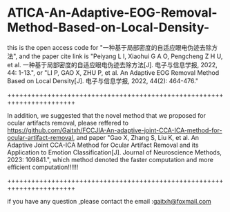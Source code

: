 # ATICA-An-Adaptive-EOG-Removal-Method-Based-on-Local-Density-
this is the open access code for "一种基于局部密度的自适应眼电伪迹去除方法", and the paper cite link is "Peiyang L I, Xiaohui G A O, Pengcheng Z H U, et al. 一种基于局部密度的自适应眼电伪迹去除方法[J]. 电子与信息学报, 2022, 44: 1-13.", or "LI P, GAO X, ZHU P, et al. An Adaptive EOG Removal Method Based on Local Density[J]. 电子与信息学报, 2022, 44(2): 464-476."

+++++++++++++++++++++++++++++++++++++++++++++++++++++++++++++++++++++++

In addition, we suggested that the novel method that we proposed for ocular artifacts removal, please reffered to https://github.com/Gaitxh/FCCJIA-An-adaptive-joint-CCA-ICA-method-for-ocular-artifact-removal, and paper "Gao X, Zhang S, Liu K, et al. An Adaptive Joint CCA-ICA Method for Ocular Artifact Removal and its Application to Emotion Classification[J]. Journal of Neuroscience Methods, 2023: 109841.", which method denoted the faster computation and more efficient computation!!!!!!

+++++++++++++++++++++++++++++++++++++++++++++++++++++++++++++++++++++++

if you have any question ,please contact the email :gaitxh@foxmail.com
